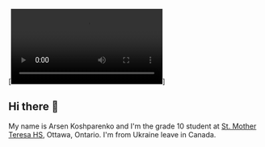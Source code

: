 [![Header](https://github.com/Arsen-Koshparenko/Arsen-Koshparenko/blob/main/Arsen%20Koshparenko.mp4)]
## Hi there 👋

My name is Arsen Koshparenko and I'm the grade 10 student at [St. Mother Teresa HS](https://teh.ocsb.ca/), Ottawa, Ontario. I'm from Ukraine leave in Canada.
